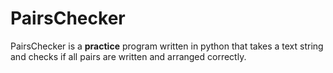 # PairsChecker
PairsChecker is a **practice** program written in python that takes a text string and checks if all pairs are written and arranged correctly.
